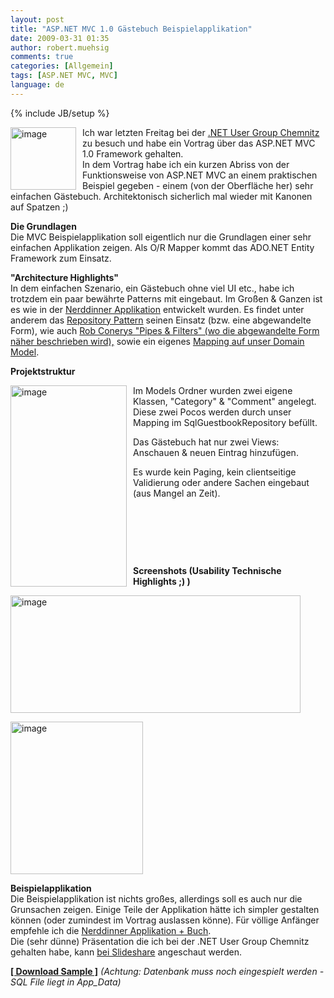 ```yaml
---
layout: post
title: "ASP.NET MVC 1.0 Gästebuch Beispielapplikation"
date: 2009-03-31 01:35
author: robert.muehsig
comments: true
categories: [Allgemein]
tags: [ASP.NET MVC, MVC]
language: de
---
```

{% include JB/setup %}
<p><a href="{{BASE_PATH}}/assets/wp-images-de/image695.png"><img style="border-top-width: 0px; border-left-width: 0px; border-bottom-width: 0px; margin: 0px 10px 0px 0px; border-right-width: 0px" height="100" alt="image" src="{{BASE_PATH}}/assets/wp-images-de/image-thumb673.png" width="105" align="left" border="0" /></a> Ich war letzten Freitag bei der <a href="http://dotnet-chemnitz.de">.NET User Group Chemnitz</a> zu besuch und habe ein Vortrag &#252;ber das ASP.NET MVC 1.0 Framework gehalten.     <br />In dem Vortrag habe ich ein kurzen Abriss von der Funktionsweise von ASP.NET MVC an einem praktischen Beispiel gegeben - einem (von der Oberfl&#228;che her) sehr einfachen G&#228;stebuch. Architektonisch sicherlich mal wieder mit Kanonen auf Spatzen ;)</p> 
<!--more-->
  <p><strong>Die Grundlagen      <br /></strong>Die MVC Beispielapplikation soll eigentlich nur die Grundlagen einer sehr einfachen Applikation zeigen. Als O/R Mapper kommt das ADO.NET Entity Framework zum Einsatz.</p>  <p><strong>&quot;Architecture Highlights&quot;      <br /></strong>In dem einfachen Szenario, ein G&#228;stebuch ohne viel UI etc., habe ich trotzdem ein paar bew&#228;hrte Patterns mit eingebaut. Im Gro&#223;en &amp; Ganzen ist es wie in der <a href="{{BASE_PATH}}/2009/03/11/kostenloses-aspnet-mvc-tutorial-kapitel-sample-application-nerddinner/">Nerddinner Applikation</a> entwickelt wurden. Es findet unter anderem das <a href="http://martinfowler.com/eaaCatalog/repository.html">Repository Pattern</a> seinen Einsatz (bzw. eine abgewandelte Form), wie auch <a href="http://blog.wekeroad.com/mvc-storefront/mvcstore-part-3/">Rob Conerys &quot;Pipes &amp; Filters&quot; (wo die abgewandelte Form n&#228;her beschrieben wird),</a> sowie ein eigenes <a href="{{BASE_PATH}}/2009/03/13/howtocode-macht-ein-eigenes-model-ohne-linq2sqladonet-ef-magic/">Mapping auf unser Domain Model</a>.</p>  <p><strong>Projektstruktur</strong></p>  <p><a href="{{BASE_PATH}}/assets/wp-images-de/image696.png"><img style="border-top-width: 0px; border-left-width: 0px; border-bottom-width: 0px; margin: 0px 10px 0px 0px; border-right-width: 0px" height="322" alt="image" src="{{BASE_PATH}}/assets/wp-images-de/image-thumb674.png" width="186" align="left" border="0" /></a> </p>  <p>Im Models Ordner wurden zwei eigene Klassen, &quot;Category&quot; &amp; &quot;Comment&quot; angelegt. Diese zwei Pocos werden durch unser Mapping im SqlGuestbookRepository bef&#252;llt. </p>  <p>Das G&#228;stebuch hat nur zwei Views: Anschauen &amp; neuen Eintrag hinzuf&#252;gen.</p>  <p>Es wurde kein Paging, kein clientseitige Validierung oder andere Sachen eingebaut (aus Mangel an Zeit).</p>  <p>&#160;</p>  <p>&#160;</p>  <p>&#160;</p>  <p><strong>Screenshots (Usability Technische Highlights ;) )</strong></p>  <p><a href="{{BASE_PATH}}/assets/wp-images-de/image697.png"><img style="border-top-width: 0px; border-left-width: 0px; border-bottom-width: 0px; border-right-width: 0px" height="188" alt="image" src="{{BASE_PATH}}/assets/wp-images-de/image-thumb675.png" width="464" border="0" /></a> </p>  <p><a href="{{BASE_PATH}}/assets/wp-images-de/image698.png"><img style="border-top-width: 0px; border-left-width: 0px; border-bottom-width: 0px; border-right-width: 0px" height="244" alt="image" src="{{BASE_PATH}}/assets/wp-images-de/image-thumb676.png" width="212" border="0" /></a> </p>  <p><strong>Beispielapplikation</strong>     <br />Die Beispielapplikation ist nichts gro&#223;es, allerdings soll es auch nur die Grunsachen zeigen. Einige Teile der Applikation h&#228;tte ich simpler gestalten k&#246;nnen (oder zumindest im Vortrag auslassen k&#246;nne). F&#252;r v&#246;llige Anf&#228;nger empfehle ich die <a href="{{BASE_PATH}}/2009/03/11/kostenloses-aspnet-mvc-tutorial-kapitel-sample-application-nerddinner/">Nerddinner Applikation + Buch</a>.     <br />Die (sehr d&#252;nne) Pr&#228;sentation die ich bei der .NET User Group Chemnitz gehalten habe, kann <a href="http://www.slideshare.net/CodeInside/aspnet-mvc-1224264">bei Slideshare</a> angeschaut werden.</p>  <p><strong><a href="{{BASE_PATH}}/assets/files/democode/mvcguestbook/mvcguestbook.zip">[ Download Sample ]</a></strong> <em>(Achtung: Datenbank muss noch eingespielt werden - SQL File liegt in App_Data)</em></p>
